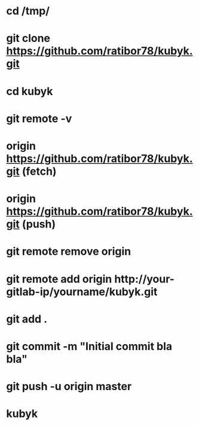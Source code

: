 # cd /tmp/
# git clone https://github.com/ratibor78/kubyk.git
# cd kubyk
# git remote -v
# origin  https://github.com/ratibor78/kubyk.git (fetch)
# origin  https://github.com/ratibor78/kubyk.git (push)
# git remote remove origin
# git remote add origin http://your-gitlab-ip/yourname/kubyk.git
# git add .
# git commit -m "Initial commit bla bla"
# git push -u origin master

# kubyk
